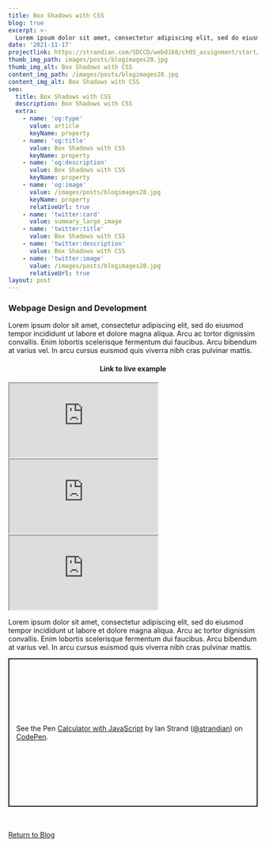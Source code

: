 ```yaml
---
title: Box Shadows with CSS
blog: true
excerpt: >-
  Lorem ipsum dolor sit amet, consectetur adipiscing elit, sed do eiusmod tempor incididunt ut labore et dolore magna aliqua. Arcu ac tortor dignissim convallis. Enim lobortis scelerisque fermentum dui faucibus. Arcu bibendum at varius vel. In arcu cursus euismod quis viverra nibh cras pulvinar mattis. 
date: '2021-11-17'
projectlink: https://strandian.com/SDCCD/webd168/ch05_assignment/start/05_beautiful_boxes.html
thumb_img_path: images/posts/blogimages28.jpg
thumb_img_alt: Box Shadows with CSS
content_img_path: /images/posts/blogimages28.jpg
content_img_alt: Box Shadows with CSS
seo:
  title: Box Shadows with CSS
  description: Box Shadows with CSS
  extra:
    - name: 'og:type'
      value: article
      keyName: property
    - name: 'og:title'
      value: Box Shadows with CSS
      keyName: property
    - name: 'og:description'
      value: Box Shadows with CSS
      keyName: property
    - name: 'og:image'
      value: /images/posts/blogimages28.jpg
      keyName: property
      relativeUrl: true
    - name: 'twitter:card'
      value: summary_large_image
    - name: 'twitter:title'
      value: Box Shadows with CSS
    - name: 'twitter:description'
      value: Box Shadows with CSS
    - name: 'twitter:image'
      value: /images/posts/blogimages28.jpg
      relativeUrl: true
layout: post
---
```


### Webpage Design and Development
Lorem ipsum dolor sit amet, consectetur adipiscing elit, sed do eiusmod tempor incididunt ut labore et dolore magna aliqua. Arcu ac tortor dignissim convallis. Enim lobortis scelerisque fermentum dui faucibus. Arcu bibendum at varius vel. In arcu cursus euismod quis viverra nibh cras pulvinar mattis.

<h4 align="center">
Link to live example
</h4>
<div id="hideweb1">
  <div class="thumbnail-container" title="Web Development Portfolio"><a href="https://strandian.com/SDCCD/webd168/ch05_assignment/start/05_beautiful_boxes.html" target="_blank">
    <div class="thumbnail">
      <iframe src="https://strandian.com/SDCCD/webd168/ch05_assignment/start/05_beautiful_boxes.html" onload="this.style.opacity = 1"></iframe>
    </div>
    </a> </div>
</div>
<div id="hideweb2">
  <div class="thumbnail-container" title="Web Development Portfolio"><a href="https://strandian.com/SDCCD/webd168/ch05_assignment/start/05_beautiful_boxes.html" target="_blank">
    <div class="thumbnail">
      <iframe src="https://strandian.com/SDCCD/webd168/ch05_assignment/start/05_beautiful_boxes.html" onload="this.style.opacity = 1"></iframe>
    </div>
    </a> </div>
</div>
<div id="hideweb3">
  <div class="thumbnail-container" title="Web Development Portfolio"><a href="https://strandian.com/SDCCD/webd168/ch05_assignment/start/05_beautiful_boxes.html" target="_blank">
    <div class="thumbnail">
      <iframe src="https://strandian.com/SDCCD/webd168/ch05_assignment/start/05_beautiful_boxes.html" onload="this.style.opacity = 1"></iframe>
    </div>
    </a> </div>
</div>

Lorem ipsum dolor sit amet, consectetur adipiscing elit, sed do eiusmod tempor incididunt ut labore et dolore magna aliqua. Arcu ac tortor dignissim convallis. Enim lobortis scelerisque fermentum dui faucibus. Arcu bibendum at varius vel. In arcu cursus euismod quis viverra nibh cras pulvinar mattis.

<p class="codepen" data-height="300" data-default-tab="html,result" data-slug-hash="ZEXyOEj" data-user="strandian" style="height: 300px; box-sizing: border-box; display: flex; align-items: center; justify-content: center; border: 2px solid; margin: 1em 0; padding: 1em;">
  <span>See the Pen <a href="https://codepen.io/strandian/pen/ZEXyOEj">
  Calculator with JavaScript</a> by Ian Strand (<a href="https://codepen.io/strandian">@strandian</a>)
  on <a href="https://codepen.io">CodePen</a>.</span>
</p>

<br />
<br />
<a class="button" href="/blog/">
  Return to Blog
</a>

<script async src="https://cpwebassets.codepen.io/assets/embed/ei.js"></script>
